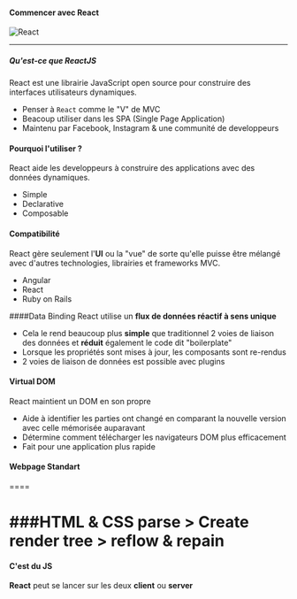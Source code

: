 #### Commencer avec React 
![React](https://risingstack-blog.s3.amazonaws.com/2016/Jan/react_best_practices-1453211146748.png)
___
##### Qu'est-ce que ReactJS

React est une librairie JavaScript open source pour construire des interfaces utilisateurs dynamiques.

* Penser à `React` comme le "V" de MVC
* Beacoup utiliser dans les SPA (Single Page Application)
* Maintenu par Facebook, Instagram & une communité de developpeurs

#### Pourquoi l'utiliser ?

React aide les developpeurs à construire des applications avec des données dynamiques.

* Simple
* Declarative
* Composable

#### Compatibilité

React gère seulement l'**UI** ou la "vue" de sorte qu'elle puisse être mélangé avec d'autres technologies, librairies et frameworks MVC.

* Angular 
* React
* Ruby on Rails


####Data Binding
React utilise un **flux de données réactif à sens unique**

* Cela le rend beaucoup plus **simple** que traditionnel 2 voies de liaison des données et **réduit** également le code dit "boilerplate"
* Lorsque les propriétés sont mises à jour, les composants sont re-rendus
* 2 voies de liaison de données est possible avec plugins

#### Virtual DOM

React maintient un DOM en son propre

* Aide à identifier les parties ont changé en comparant la nouvelle version avec celle mémorisée auparavant
* Détermine comment télécharger les navigateurs DOM plus efficacement
* Fait pour une application plus rapide

#### Webpage Standart 
====

###HTML & CSS parse > Create render tree > reflow & repain
====

#### C'est du JS

**React** peut se lancer sur les deux **client** ou **server**

 


